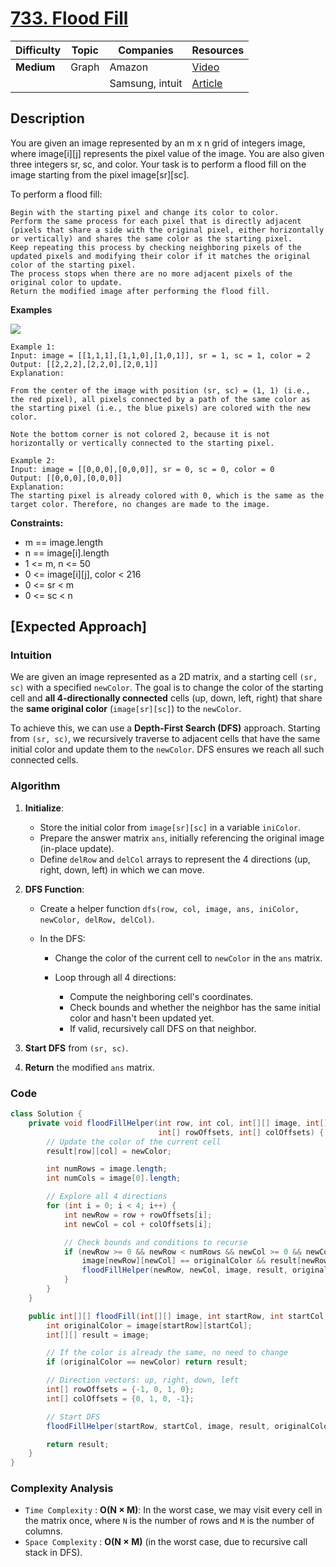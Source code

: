 # [733. Flood Fill](https://leetcode.com/problems/flood-fill/description/)

| Difficulty | Topic        | Companies           | Resources   |
| ---------- | ------------ | ------------------- | ----------- |
| **Medium** | Graph        | Amazon              | [Video](https://youtu.be/C-2_uSRli8o?si=aD3E2WbVMvbP_xgZ)   |
|            |              | Samsung, intuit     | [Article](https://www.geeksforgeeks.org/flood-fill-algorithm/) |

## Description
You are given an image represented by an m x n grid of integers image, where image[i][j] represents the pixel value of the image. You are also given three integers sr, sc, and color. Your task is to perform a flood fill on the image starting from the pixel image[sr][sc].

To perform a flood fill:
```
Begin with the starting pixel and change its color to color.
Perform the same process for each pixel that is directly adjacent (pixels that share a side with the original pixel, either horizontally or vertically) and shares the same color as the starting pixel.
Keep repeating this process by checking neighboring pixels of the updated pixels and modifying their color if it matches the original color of the starting pixel.
The process stops when there are no more adjacent pixels of the original color to update.
Return the modified image after performing the flood fill.
```

**Examples**

![](https://assets.leetcode.com/uploads/2021/06/01/flood1-grid.jpg)
```
Example 1:
Input: image = [[1,1,1],[1,1,0],[1,0,1]], sr = 1, sc = 1, color = 2
Output: [[2,2,2],[2,2,0],[2,0,1]]
Explanation:

From the center of the image with position (sr, sc) = (1, 1) (i.e., the red pixel), all pixels connected by a path of the same color as the starting pixel (i.e., the blue pixels) are colored with the new color.

Note the bottom corner is not colored 2, because it is not horizontally or vertically connected to the starting pixel.
```

```
Example 2:
Input: image = [[0,0,0],[0,0,0]], sr = 0, sc = 0, color = 0
Output: [[0,0,0],[0,0,0]]
Explanation:
The starting pixel is already colored with 0, which is the same as the target color. Therefore, no changes are made to the image.
```
 
**Constraints:**

- m == image.length
- n == image[i].length
- 1 <= m, n <= 50
- 0 <= image[i][j], color < 216
- 0 <= sr < m
- 0 <= sc < n

## [Expected Approach]

### Intuition

We are given an image represented as a 2D matrix, and a starting cell `(sr, sc)` with a specified `newColor`. The goal is to change the color of the starting cell and **all 4-directionally connected** cells (up, down, left, right) that share the **same original color** (`image[sr][sc]`) to the `newColor`.

To achieve this, we can use a **Depth-First Search (DFS)** approach. Starting from `(sr, sc)`, we recursively traverse to adjacent cells that have the same initial color and update them to the `newColor`. DFS ensures we reach all such connected cells.


### Algorithm

1. **Initialize**:

   * Store the initial color from `image[sr][sc]` in a variable `iniColor`.
   * Prepare the answer matrix `ans`, initially referencing the original image (in-place update).
   * Define `delRow` and `delCol` arrays to represent the 4 directions (up, right, down, left) in which we can move.

2. **DFS Function**:

   * Create a helper function `dfs(row, col, image, ans, iniColor, newColor, delRow, delCol)`.
   * In the DFS:

     * Change the color of the current cell to `newColor` in the `ans` matrix.
     * Loop through all 4 directions:

       * Compute the neighboring cell's coordinates.
       * Check bounds and whether the neighbor has the same initial color and hasn't been updated yet.
       * If valid, recursively call DFS on that neighbor.

3. **Start DFS** from `(sr, sc)`.

4. **Return** the modified `ans` matrix.


### Code
```java
class Solution {
    private void floodFillHelper(int row, int col, int[][] image, int[][] result, int originalColor, int newColor,
                                 int[] rowOffsets, int[] colOffsets) {
        // Update the color of the current cell
        result[row][col] = newColor;

        int numRows = image.length;
        int numCols = image[0].length;

        // Explore all 4 directions
        for (int i = 0; i < 4; i++) {
            int newRow = row + rowOffsets[i];
            int newCol = col + colOffsets[i];

            // Check bounds and conditions to recurse
            if (newRow >= 0 && newRow < numRows && newCol >= 0 && newCol < numCols &&
                image[newRow][newCol] == originalColor && result[newRow][newCol] != newColor) {
                floodFillHelper(newRow, newCol, image, result, originalColor, newColor, rowOffsets, colOffsets);
            }
        }
    }

    public int[][] floodFill(int[][] image, int startRow, int startCol, int newColor) {
        int originalColor = image[startRow][startCol];
        int[][] result = image;

        // If the color is already the same, no need to change
        if (originalColor == newColor) return result;

        // Direction vectors: up, right, down, left
        int[] rowOffsets = {-1, 0, 1, 0};
        int[] colOffsets = {0, 1, 0, -1};

        // Start DFS
        floodFillHelper(startRow, startCol, image, result, originalColor, newColor, rowOffsets, colOffsets);

        return result;
    }
}
```

### Complexity Analysis

- `Time Complexity` : **O(N × M)**: In the worst case, we may visit every cell in the matrix once, where `N` is the number of rows and `M` is the number of columns.
- `Space Complexity` : **O(N × M)** (in the worst case, due to recursive call stack in DFS).
